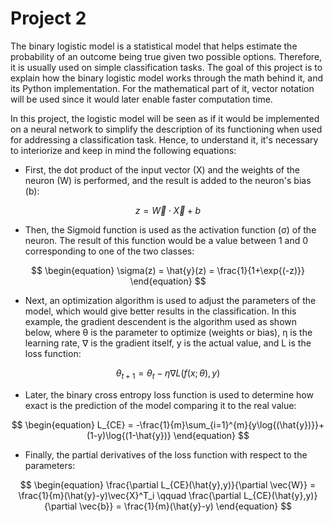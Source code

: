 # Project 2
The binary logistic model is a statistical model that helps estimate the probability of an outcome being true given two possible options. Therefore, it is usually used on simple classification tasks. The goal of this project is to explain how the binary logistic model works through the math behind it, and its Python implementation. For the mathematical part of it, vector notation will be used since it would later enable faster computation time.

In this project, the logistic model will be seen as if it would be implemented on a neural network to simplify the description of its functioning when used for addressing a classification task. Hence, to understand it, it's necessary to interiorize and keep in mind the following equations:

* First, the dot product of the input vector (X) and the weights of the neuron (W) is performed, and the result is added to the neuron's bias (b): 

$$
\begin{equation}
z = \vec{W} \cdot \vec{X} + b
\end{equation}
$$

* Then, the Sigmoid function is used as the activation function (σ) of the neuron. The result of this function would be a value between 1 and 0 corresponding to one of the two classes:

$$
\begin{equation}
\sigma(z) = \hat{y}(z) =
\frac{1}{1+\exp{(-z)}}
\end{equation}
$$

* Next, an optimization algorithm is used to adjust the parameters of the model, which would give better results in the classification. In this example, the gradient descendent is the algorithm used as shown below, where θ is the parameter to optimize (weights or bias), η is the learning rate, ∇ is the gradient itself, y is the actual value, and L is the loss function:

$$
\begin{equation}
\theta_{t+1} = \theta_{t} - \eta\nabla{L(f(x;\theta),y)}
\end{equation}
$$

* Later, the binary cross entropy loss function is used to determine how exact is the prediction of the model comparing it to the real value:

$$
\begin{equation}
L_{CE} = -\frac{1}{m}\sum_{i=1}^{m}{y\log{(\hat{y})}}+(1-y)\log{(1-\hat{y})}
\end{equation}
$$

* Finally, the partial derivatives of the loss function with respect to the parameters:

$$
\begin{equation}
\frac{\partial L_{CE}(\hat{y},y)}{\partial \vec{W}} = \frac{1}{m}(\hat{y}-y)\vec{X}^T_i
\qquad
\frac{\partial L_{CE}(\hat{y},y)}{\partial \vec{b}} = \frac{1}{m}(\hat{y}-y)
\end{equation}
$$